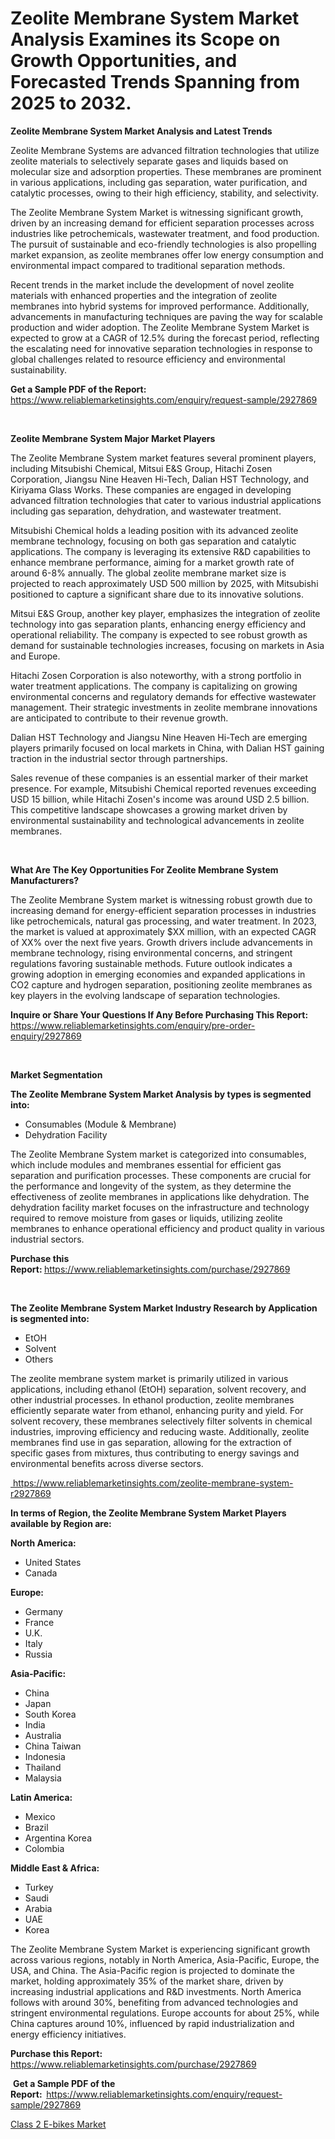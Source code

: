<p><h1>Zeolite Membrane System Market Analysis Examines its Scope on Growth Opportunities, and Forecasted Trends Spanning from 2025 to 2032.</h1></p><p><strong>Zeolite Membrane System Market Analysis and Latest Trends</strong></p>
<p><p>Zeolite Membrane Systems are advanced filtration technologies that utilize zeolite materials to selectively separate gases and liquids based on molecular size and adsorption properties. These membranes are prominent in various applications, including gas separation, water purification, and catalytic processes, owing to their high efficiency, stability, and selectivity.</p><p>The Zeolite Membrane System Market is witnessing significant growth, driven by an increasing demand for efficient separation processes across industries like petrochemicals, wastewater treatment, and food production. The pursuit of sustainable and eco-friendly technologies is also propelling market expansion, as zeolite membranes offer low energy consumption and environmental impact compared to traditional separation methods. </p><p>Recent trends in the market include the development of novel zeolite materials with enhanced properties and the integration of zeolite membranes into hybrid systems for improved performance. Additionally, advancements in manufacturing techniques are paving the way for scalable production and wider adoption. The Zeolite Membrane System Market is expected to grow at a CAGR of 12.5% during the forecast period, reflecting the escalating need for innovative separation technologies in response to global challenges related to resource efficiency and environmental sustainability.</p></p>
<p><strong>Get a Sample PDF of the Report:&nbsp;</strong> <a href="https://www.reliablemarketinsights.com/enquiry/request-sample/2927869?utm_campaign=3258&utm_medium=2&utm_source=Github&utm_content=ia&utm_term=12032025&utm_id=zeolite-membrane-system">https://www.reliablemarketinsights.com/enquiry/request-sample/2927869</a></p>
<p>&nbsp;</p>
<p><strong>Zeolite Membrane System Major Market Players</strong></p>
<p><p>The Zeolite Membrane System market features several prominent players, including Mitsubishi Chemical, Mitsui E&S Group, Hitachi Zosen Corporation, Jiangsu Nine Heaven Hi-Tech, Dalian HST Technology, and Kiriyama Glass Works. These companies are engaged in developing advanced filtration technologies that cater to various industrial applications including gas separation, dehydration, and wastewater treatment.</p><p>Mitsubishi Chemical holds a leading position with its advanced zeolite membrane technology, focusing on both gas separation and catalytic applications. The company is leveraging its extensive R&D capabilities to enhance membrane performance, aiming for a market growth rate of around 6-8% annually. The global zeolite membrane market size is projected to reach approximately USD 500 million by 2025, with Mitsubishi positioned to capture a significant share due to its innovative solutions.</p><p>Mitsui E&S Group, another key player, emphasizes the integration of zeolite technology into gas separation plants, enhancing energy efficiency and operational reliability. The company is expected to see robust growth as demand for sustainable technologies increases, focusing on markets in Asia and Europe.</p><p>Hitachi Zosen Corporation is also noteworthy, with a strong portfolio in water treatment applications. The company is capitalizing on growing environmental concerns and regulatory demands for effective wastewater management. Their strategic investments in zeolite membrane innovations are anticipated to contribute to their revenue growth.</p><p>Dalian HST Technology and Jiangsu Nine Heaven Hi-Tech are emerging players primarily focused on local markets in China, with Dalian HST gaining traction in the industrial sector through partnerships.</p><p>Sales revenue of these companies is an essential marker of their market presence. For example, Mitsubishi Chemical reported revenues exceeding USD 15 billion, while Hitachi Zosen's income was around USD 2.5 billion. This competitive landscape showcases a growing market driven by environmental sustainability and technological advancements in zeolite membranes.</p></p>
<p>&nbsp;</p>
<p><strong>What Are The Key Opportunities For Zeolite Membrane System Manufacturers?</strong></p>
<p><p>The Zeolite Membrane System market is witnessing robust growth due to increasing demand for energy-efficient separation processes in industries like petrochemicals, natural gas processing, and water treatment. In 2023, the market is valued at approximately $XX million, with an expected CAGR of XX% over the next five years. Growth drivers include advancements in membrane technology, rising environmental concerns, and stringent regulations favoring sustainable methods. Future outlook indicates a growing adoption in emerging economies and expanded applications in CO2 capture and hydrogen separation, positioning zeolite membranes as key players in the evolving landscape of separation technologies.</p></p>
<p><strong>Inquire or Share Your Questions If Any Before Purchasing This Report:</strong> <a href="https://www.reliablemarketinsights.com/enquiry/pre-order-enquiry/2927869?utm_campaign=3258&utm_medium=2&utm_source=Github&utm_content=ia&utm_term=12032025&utm_id=zeolite-membrane-system">https://www.reliablemarketinsights.com/enquiry/pre-order-enquiry/2927869</a></p>
<p>&nbsp;</p>
<p><strong>Market Segmentation</strong></p>
<p><strong>The Zeolite Membrane System Market Analysis by types is segmented into:</strong></p>
<p><ul><li>Consumables (Module & Membrane)</li><li>Dehydration Facility</li></ul></p>
<p><p>The Zeolite Membrane System market is categorized into consumables, which include modules and membranes essential for efficient gas separation and purification processes. These components are crucial for the performance and longevity of the system, as they determine the effectiveness of zeolite membranes in applications like dehydration. The dehydration facility market focuses on the infrastructure and technology required to remove moisture from gases or liquids, utilizing zeolite membranes to enhance operational efficiency and product quality in various industrial sectors.</p></p>
<p><strong>Purchase this Report:&nbsp;</strong><a href="https://www.reliablemarketinsights.com/purchase/2927869?utm_campaign=3258&utm_medium=2&utm_source=Github&utm_content=ia&utm_term=12032025&utm_id=zeolite-membrane-system">https://www.reliablemarketinsights.com/purchase/2927869</a></p>
<p>&nbsp;</p>
<p><strong>The Zeolite Membrane System Market Industry Research by Application is segmented into:</strong></p>
<p><ul><li>EtOH</li><li>Solvent</li><li>Others</li></ul></p>
<p><p>The zeolite membrane system market is primarily utilized in various applications, including ethanol (EtOH) separation, solvent recovery, and other industrial processes. In ethanol production, zeolite membranes efficiently separate water from ethanol, enhancing purity and yield. For solvent recovery, these membranes selectively filter solvents in chemical industries, improving efficiency and reducing waste. Additionally, zeolite membranes find use in gas separation, allowing for the extraction of specific gases from mixtures, thus contributing to energy savings and environmental benefits across diverse sectors.</p></p>
<p><a href="https://www.reliablemarketinsights.com/zeolite-membrane-system-r2927869?utm_campaign=3258&utm_medium=2&utm_source=Github&utm_content=ia&utm_term=12032025&utm_id=zeolite-membrane-system">&nbsp;https://www.reliablemarketinsights.com/zeolite-membrane-system-r2927869</a></p>
<p><strong>In terms of Region, the Zeolite Membrane System Market Players available by Region are:</strong></p>
<p>
    <p> <strong> North America: </strong>
        <ul>
            <li>United States</li>
            <li>Canada</li>
        </ul>
        </p> 
    <p> <strong> Europe: </strong>
        <ul>
            <li>Germany</li>
            <li>France</li>
            <li>U.K.</li>
            <li>Italy</li>
            <li>Russia</li>
        </ul>
        </p> 
    <p> <strong> Asia-Pacific: </strong>
        <ul>
            <li>China</li>
            <li>Japan</li>
            <li>South Korea</li>
            <li>India</li>
            <li>Australia</li>
            <li>China Taiwan</li>
            <li>Indonesia</li>
            <li>Thailand</li>
            <li>Malaysia</li>
        </ul>
        </p> 
    <p> <strong> Latin America: </strong>
        <ul>
            <li>Mexico</li>
            <li>Brazil</li>
            <li>Argentina Korea</li>
            <li>Colombia</li>
        </ul>
        </p> 
    <p> <strong> Middle East & Africa: </strong>
        <ul>
            <li>Turkey</li>
            <li>Saudi</li>
            <li>Arabia</li>
            <li>UAE</li>
            <li>Korea</li>
        </ul>
    </p>
    </p>
<p><p>The Zeolite Membrane System Market is experiencing significant growth across various regions, notably in North America, Asia-Pacific, Europe, the USA, and China. The Asia-Pacific region is projected to dominate the market, holding approximately 35% of the market share, driven by increasing industrial applications and R&D investments. North America follows with around 30%, benefiting from advanced technologies and stringent environmental regulations. Europe accounts for about 25%, while China captures around 10%, influenced by rapid industrialization and energy efficiency initiatives.</p></p>
<p><strong>Purchase this Report: </strong><a href="https://www.reliablemarketinsights.com/purchase/2927869?utm_campaign=3258&utm_medium=2&utm_source=Github&utm_content=ia&utm_term=12032025&utm_id=zeolite-membrane-system">https://www.reliablemarketinsights.com/purchase/2927869</a></p>
<p>&nbsp;<strong>Get a Sample PDF of the Report:&nbsp;&nbsp;</strong><a href="https://www.reliablemarketinsights.com/enquiry/request-sample/2927869?utm_campaign=3258&utm_medium=2&utm_source=Github&utm_content=ia&utm_term=12032025&utm_id=zeolite-membrane-system">https://www.reliablemarketinsights.com/enquiry/request-sample/2927869</a></p>
<p><strong></strong></p>
<p><p><a href="https://github.com/saoneubeh8/Market-Research-Report-List-1/blob/main/class-2-e-bikes-market.md?utm_campaign=3258&utm_medium=2&utm_source=Github&utm_content=ia&utm_term=12032025&utm_id=zeolite-membrane-system">Class 2 E-bikes Market</a></p></p>